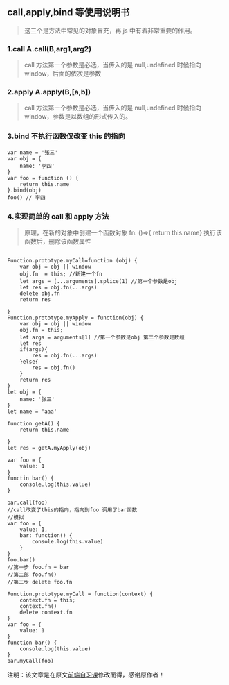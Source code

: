## call,apply,bind 等使用说明书

> 这三个是方法中常见的对象冒充，再 js 中有着非常重要的作用。

### 1.call A.call(B,arg1,arg2)

> call 方法第一个参数是必选，当传入的是 null,undefined 时候指向 window，后面的依次是参数

### 2.apply A.apply(B,[a,b])

> call 方法第一个参数是必选，当传入的是 null,undefined 时候指向 window，参数是以数组的形式传入的。

### 3.bind 不执行函数仅改变 this 的指向

```
var name = '张三'
var obj = {
    name: '李四'
}
var foo = function () {
    return this.name
}.bind(obj)
foo() // 李四

```

### 4.实现简单的 call 和 apply 方法

> 原理，在新的对象中创建一个函数对象 fn: ()=>{ return this.name} 执行该函数后，删除该函数属性

```

Function.prototype.myCall=function (obj) {
    var obj = obj || window
    obj.fn  = this; //新建一个fn
    let args = [...arguments].splice(1) //第一个参数是obj
    let res = obj.fn(...args)
    delete obj.fn
    return res

}
Function.prototype.myApply = function(obj) {
    var obj = obj || window
    obj.fn = this;
    let args = arguments[1] //第一个参数是obj 第二个参数是数组
    let res
    if(args){
        res = obj.fn(...args)
    }else{
        res = obj.fn()
    }
    return res
}
let obj = {
    name: '张三'
}
let name = 'aaa'

function getA() {
    return this.name

}
let res = getA.myApply(obj)

```

```
var foo = {
    value: 1
}
functin bar() {
    console.log(this.value)
}

bar.call(foo)
//call改变了this的指向，指向到foo 调用了bar函数
//模拟
var foo = {
    value: 1,
    bar: function() {
        console.log(this.value)
    }
}
foo.bar()
//第一步 foo.fn = bar
//第二部 foo.fn()
//第三步 delete foo.fn

Function.prototype.myCall = function(context) {
    context.fn = this;
    context.fn()
    delete context.fn
}
var foo = {
    value: 1
}
function bar() {
    console.log(this.value)
}
bar.myCall(foo)

```

注明：该文章是在原文[前端自习课](https://mp.weixin.qq.com/s/-HPtViPA926BwNp599555w)修改而得，感谢原作者！
